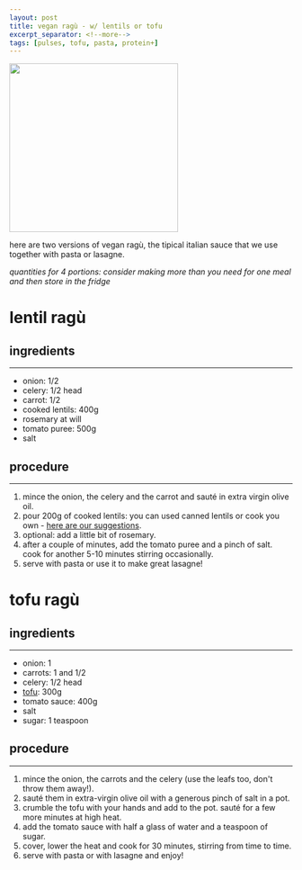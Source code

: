```yaml
---
layout: post
title: vegan ragù - w/ lentils or tofu
excerpt_separator: <!--more-->
tags: [pulses, tofu, pasta, protein+]
---
```


 <img src="../../../images/lentils-ragù.jpeg" width="300">
 
 <!--more-->

here are two versions of vegan ragù, the tipical italian sauce that we use together with pasta or lasagne.

*quantities for 4 portions: consider making more than you need for one meal and then store in the fridge*

# lentil ragù

## ingredients
---

- onion: 1/2
- celery: 1/2 head
- carrot: 1/2
- cooked lentils: 400g
- rosemary at will 
- tomato puree: 500g 
- salt


## procedure
---

1. mince the onion, the celery and the carrot and sauté in extra virgin olive oil.
2. pour 200g of cooked lentils: you can used canned lentils or cook you own - [here are our suggestions](https://fagiolini.github.io/pulses-guide/). 
3. optional: add a little bit of rosemary.
4. after a couple of minutes, add the tomato puree and a pinch of salt. cook for another 5-10 minutes stirring occasionally.
5. serve with pasta or use it to make great lasagne!

# tofu ragù

## ingredients
---

- onion: 1
- carrots: 1 and 1/2 
- celery: 1/2 head
- [tofu](https://fagiolini.github.io/guide-tofu/): 300g
- tomato sauce: 400g
- salt
- sugar: 1 teaspoon

## procedure
---

1. mince the onion, the carrots and the celery (use the leafs too, don't throw them away!).
2. sauté them in extra-virgin olive oil with a generous pinch of salt in a pot.
3. crumble the tofu with your hands and add to the pot. sauté for a few more minutes at high heat.
4. add the tomato sauce with half a glass of water and a teaspoon of sugar.
5. cover, lower the heat and cook for 30 minutes, stirring from time to time.
6. serve with pasta or with lasagne and enjoy!
